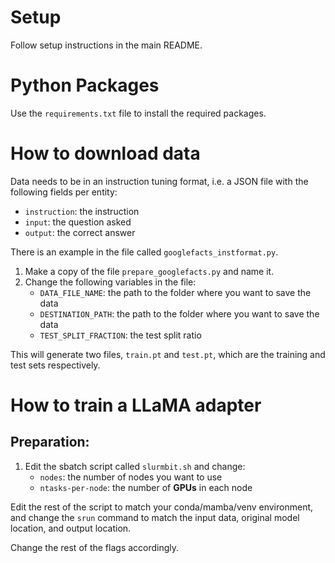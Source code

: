 # Setup

Follow setup instructions in the main README.

# Python Packages

Use the `requirements.txt` file to install the required packages.

# How to download data

Data needs to be in an instruction tuning format, i.e. a JSON file with the following fields per entity:
- `instruction`: the instruction
- `input`: the question asked 
- `output`: the correct answer

There is an example in the file called `googlefacts_instformat.py`.


1. Make a copy of the file `prepare_googlefacts.py` and name it.
2. Change the following variables in the file:
    - `DATA_FILE_NAME`: the path to the folder where you want to save the data
    - `DESTINATION_PATH`: the path to the folder where you want to save the data
    - `TEST_SPLIT_FRACTION`: the test split ratio

This will generate two files, `train.pt` and `test.pt`, which are the training and test sets respectively.

# How to train a LLaMA adapter

## Preparation:
1. Edit the sbatch script called `slurmbit.sh` and change:
    - `nodes`: the number of nodes you want to use
    - `ntasks-per-node`: the number of **GPUs** in each node

Edit the rest of the script to match your conda/mamba/venv environment, and change the `srun` command to match the input data, original model location, and output location.

Change the rest of the flags accordingly.



